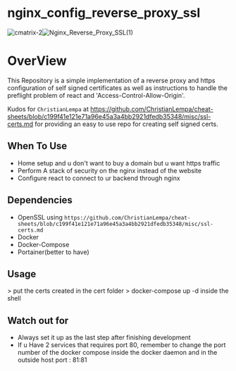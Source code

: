 # nginx_config_reverse_proxy_ssl
![cmatrix-2](https://user-images.githubusercontent.com/33643615/202688974-349049b5-ad96-49ed-8592-97e006c43ce4.png)![Nginx_Reverse_Proxy_SSL(1)](https://user-images.githubusercontent.com/33643615/202673538-1ae0b437-c8b2-41c4-8dad-b202ac4e68f7.png)
<h1>OverView</h1>

This Repository is a simple implementation of a reverse proxy and https configuration of self signed certificates as well as instructions to handle the preflight problem of react and 'Access-Control-Allow-Origin'.

Kudos for  `ChristianLempa` at https://github.com/ChristianLempa/cheat-sheets/blob/c199f41e121e71a96e45a3a4bb2921dfedb35348/misc/ssl-certs.md for providing an easy to use repo for creating self signed certs. 

## When To Use

- Home setup and u don't want to buy a domain but u want https traffic
- Perform A stack of security on the nginx instead of the website
- Configure react to connect to ur backend through nginx

## Dependencies
- OpenSSL using `https://github.com/ChristianLempa/cheat-sheets/blob/c199f41e121e71a96e45a3a4bb2921dfedb35348/misc/ssl-certs.md`
- Docker
- Docker-Compose
- Portainer(better to have)

<h2>Usage</h2>
> put the certs created in the cert folder
> docker-compose up -d inside the shell

## Watch out for
- Always set it up as the last step after finishing development
- If u Have 2 services that requires port 80, remember to change the port number of the docker compose inside the docker daemon and in the outside host 
  port : 81:81
